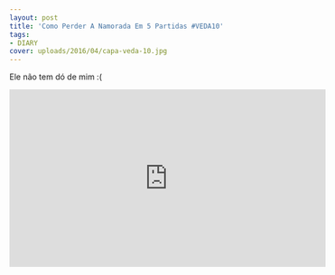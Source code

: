 ```yaml
---
layout: post
title: 'Como Perder A Namorada Em 5 Partidas #VEDA10'
tags:
- DIARY
cover: uploads/2016/04/capa-veda-10.jpg
---
```


Ele não tem dó de mim :(

<iframe width="560" height="315" src="https://www.youtube.com/embed/7RyBvP0OKeE" frameborder="0" allowfullscreen></iframe>
